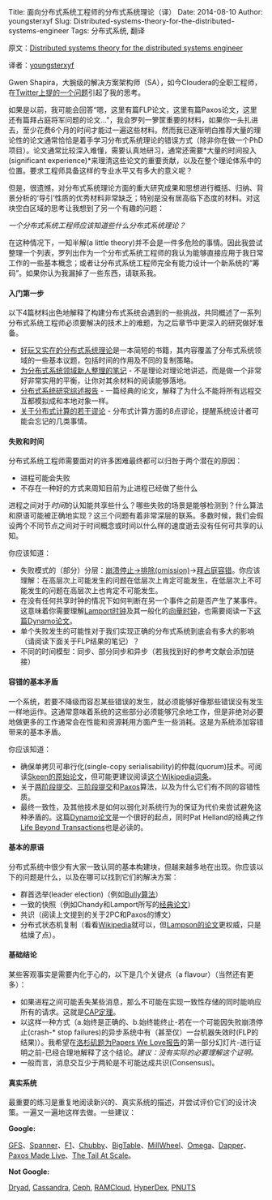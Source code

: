 Title: 面向分布式系统工程师的分布式系统理论（译）
Date: 2014-08-10
Author: youngsterxyf
Slug: Distributed-systems-theory-for-the-distributed-systems-engineer
Tags: 分布式系统, 翻译

原文：[Distributed systems theory for the distributed systems engineer](http://the-paper-trail.org/blog/distributed-systems-theory-for-the-distributed-systems-engineer/)

译者：[youngsterxyf](https://github.com/youngsterxyf)

Gwen Shapira，大腕级的解决方案架构师（SA），如今Cloudera的全职工程师，在[Twitter上提的一个问题](https://twitter.com/gwenshap/status/497203248332165121)引起了我的思考。

如果是以前，我可能会回答“嗯，这里有篇FLP论文，这里有篇Paxos论文，这里还有篇拜占庭将军问题的论文...”，我会罗列一箩筐重要的材料，如果你一头扎进去，至少花费6个月的时间才能过一遍这些材料。然而我已逐渐明白推荐大量的理论性的论文通常恰恰是着手学习分布式系统理论的错误方式（除非你在做一个PhD项目）。论文通常比较深入难懂，需要认真地研习，通常还需要*大量的时间投入(significant experience)*来理清这些论文的重要贡献，以及在整个理论体系中的位置。要求工程师具备这样的专业水平又有多大的意义呢？

但是，很遗憾，对分布式系统理论方面的重大研究成果和思想进行概括、归纳、背景分析的‘导引’性质的优秀材料非常缺乏；特别是没有居高临下态度的材料。对这块空白区域的思考让我想到了另一个有趣的问题：

*一个分布式系统工程师应该知道些什么分布式系统理论？*

在这种情况下，一知半解(a little theory)并不会是一件多危险的事情。因此我尝试整理一个列表，罗列出作为一个分布式系统工程师的我认为能够直接应用于我日常工作的一些基本概念；或者让分布式系统工程师完全有能力设计一个新系统的“筹码”。如果你认为我漏掉了一些东西，请联系我。

#### 入门第一步

以下4篇材料出色地解释了构建分布式系统会遇到的一些挑战，共同概述了一系列分布式系统工程师必须要解决的技术上的难题，为之后章节中更深入的研究做好准备。

- [好玩又实在的分布式系统理论](http://book.mixu.net/distsys/)是一本简短的书籍，其内容覆盖了分布式系统领域的一些基本议题，包括时间的作用及不同的复制策略。
- [为分布式系统领域新人整理的笔记](http://www.somethingsimilar.com/2013/01/14/notes-on-distributed-systems-for-young-bloods/) - 不是理论对理论地讲述，而是做一个非常好非常实用的平衡，让你对其余材料的阅读能够落地。
- [分布式系统研究综述报告](http://citeseerx.ist.psu.edu/viewdoc/summary?doi=10.1.1.41.7628) - 一篇经典的论文，解释了为什么不能将所有远程交互都模拟成和本地对象一样。
- [关于分布式计算的若干谬论](http://en.wikipedia.org/wiki/Fallacies_of_Distributed_Computing) - 分布式计算方面的8点谬论，提醒系统设计者可能会忘记的几类事情。

#### 失败和时间

分布式系统工程师需要面对的许多困难最终都可以归咎于两个潜在的原因：

- 进程可能会失败
- 不存在一种好的方式来周知目前为止进程已经做了些什么

进程之间对于*时间*的认知能共享些什么？哪些失败的场景是能够检测到？什么算法和原语可能被正确地实现？这三个问题有着非常深层的联系。多数时候，我们会假设两个不同节点之间对于时间概念或时间以什么样的速度逝去没有任何可共享的认知。

你应该知道：

- 失败模式的（部分）分层：[崩溃停止->排除(omission)](http://www.cse.psu.edu/~gcao/teach/513-00/c7.pdf)->[拜占庭容错](http://en.wikipedia.org/wiki/Byzantine_fault_tolerance)。你应该理解：在高层次上可能发生的问题在低层次上肯定可能发生，在低层次上不可能发生的问题在高层次上也肯定不可能发生。
- 在没有任何共享时钟的情况下如何判断在另一个事件之前是否产生了某事件。这意味着你需要理解[Lamport时钟](http://web.stanford.edu/class/cs240/readings/lamport.pdf)及其一般化的[向量时钟](http://en.wikipedia.org/wiki/Vector_clock)，也需要阅读一下[这篇Dynamo论文](http://www.allthingsdistributed.com/files/amazon-dynamo-sosp2007.pdf)。
- 单个失败发生的可能性对于我们实现正确的分布式系统到底会有多大的影响（请阅读下面关于FLP结果的笔记）？
- 不同的时间模型：同步、部分同步和异步（若我找到好的参考文献会添加链接）

#### 容错的基本矛盾

一个系统，若要不降级而容忍某些错误的发生，就必须能够好像那些错误没有发生一样地运作。这通常意味着系统的这些部分必须能够冗余地工作，但是非绝对必要地做更多的工作通常会在性能和资源耗用方面产生一些消耗。这是为系统添加容错带来的基本矛盾。

你应该知道：

- 确保单拷贝可串行化(single-copy serialisability)的仲裁(quorum)技术。可阅读[Skeen的原始论文](https://ecommons.library.cornell.edu/bitstream/1813/6323/1/82-483.pdf)，但可能更建议阅读[这个Wikipedia词条](http://en.wikipedia.org/wiki/Quorum_(distributed_computing))。
- 关于[两阶段提交](http://the-paper-trail.org/blog/consensus-protocols-two-phase-commit/)、[三阶段提交](http://the-paper-trail.org/blog/consensus-protocols-three-phase-commit/)和[Paxos](http://the-paper-trail.org/blog/consensus-protocols-paxos/)算法，以及为什么它们有不同的容错性质。
- 最终一致性，及其他技术是如何以弱化对系统行为的保证为代价来尝试避免这种矛盾的。这篇[Dynamo论文](http://www.allthingsdistributed.com/files/amazon-dynamo-sosp2007.pdf)是一个很好的起点，同时Pat Helland的经典之作[Life Beyond Transactions](http://www.ics.uci.edu/~cs223/papers/cidr07p15.pdf)也是必读的。

#### 基本的原语

分布式系统中很少有大家一致认同的基本构建块，但越来越多地在出现。你应该以下的问题是什么，以及在哪可以找到它们的解决方案：

- 群首选举(leader election)（例如[Bully算法](http://en.wikipedia.org/wiki/Bully_algorithm)）
- 一致的快照（例如Chandy和Lamport所写的[经典论文](http://research.microsoft.com/en-us/um/people/lamport/pubs/chandy.pdf)）
- 共识（阅读上文提到的关于2PC和Paxos的博文）
- 分布式状态机复制（看看[Wikipedia](http://en.wikipedia.org/wiki/State_machine_replication)就可以，但[Lampson的论文](http://research.microsoft.com/en-us/um/people/blampson/58-Consensus/Acrobat.pdf)更权威，只是枯燥了点）。

#### 基础结论

某些客观事实是需要内化于心的，以下是几个关键点（a flavour）（当然还有更多）：

- 如果进程之间可能丢失某些消息，那么不可能在实现一致性存储的同时能响应所有的请求。这就是[CAP定理](http://lpd.epfl.ch/sgilbert/pubs/BrewersConjecture-SigAct.pdf)。
- 以这样一种方式（a.始终是正确的、b.始终能终止-若在一个可能因失败崩溃停止(crash-\* stop failures)的异步系统中有（甚至仅）一台机器失效时(FLP的结果)）。我希望在[洛杉矶题为Papers We Love报告](http://www.slideshare.net/HenryRobinson/pwl-nonotes)的第一部分幻灯片-进行证明之前-已经合理地解释了这个结论。*建议：没有实际的必要理解这个证明。*
- 一般而言，消息交互少于两轮是不可能达成共识(Consensus)。

#### 真实系统

最重要的练习是重复地阅读新兴的、真实系统的描述，并尝试评价它们的设计决策。一遍又一遍地这样去做。一些建议：

**Google:**

[GFS](http://static.googleusercontent.com/media/research.google.com/en/us/archive/gfs-sosp2003.pdf)、[Spanner](http://static.googleusercontent.com/media/research.google.com/en/us/archive/spanner-osdi2012.pdf)、[F1](http://static.googleusercontent.com/media/research.google.com/en/us/pubs/archive/41344.pdf)、[Chubby](http://static.googleusercontent.com/media/research.google.com/en/us/archive/chubby-osdi06.pdf)、[BigTable](http://static.googleusercontent.com/media/research.google.com/en/us/archive/bigtable-osdi06.pdf)、[MillWheel](http://static.googleusercontent.com/media/research.google.com/en/us/pubs/archive/41378.pdf)、[Omega](http://eurosys2013.tudos.org/wp-content/uploads/2013/paper/Schwarzkopf.pdf)、[Dapper](http://static.googleusercontent.com/media/research.google.com/en/us/pubs/archive/36356.pdf)、[Paxos Made Live](http://www.cs.utexas.edu/users/lorenzo/corsi/cs380d/papers/paper2-1.pdf)、[The Tail At Scale](http://cacm.acm.org/magazines/2013/2/160173-the-tail-at-scale/abstract)。

**Not Google:**

[Dryad](http://research.microsoft.com/en-us/projects/dryad/eurosys07.pdf), [Cassandra](https://www.cs.cornell.edu/projects/ladis2009/papers/lakshman-ladis2009.pdf), [Ceph](http://ceph.com/papers/weil-ceph-osdi06.pdf), [RAMCloud](https://ramcloud.stanford.edu/wiki/display/ramcloud/RAMCloud+Papers), [HyperDex](http://hyperdex.org/papers/), [PNUTS](http://www.mpi-sws.org/~druschel/courses/ds/papers/cooper-pnuts.pdf)


